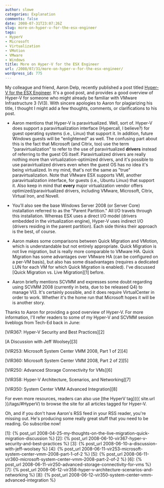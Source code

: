 ```yaml
---
author: slowe
categories: Explanation
comments: false
date: 2008-07-31T23:07:26Z
slug: more-on-hyper-v-for-the-esx-engineer
tags:
- HyperV
- Microsoft
- Virtualization
- VMotion
- VMware
- Windows
title: More on Hyper-V for the ESX Engineer
url: /2008/07/31/more-on-hyper-v-for-the-esx-engineer/
wordpress_id: 775
---
```


My colleague and friend, Aaron Delp, recently published a post titled [Hyper-V for the ESX Engineer](http://www.bladevault.info/2008/07/30/hyper-v-for-the-esx-engineer/). It's a good post, and provides a good overview of Hyper-V for someone who might already be familiar with VMware Infrastructure 3 (VI3). With sincere apologies to Aaron for plagiarizing his title, I thought I might add a few thoughts, comments, or clarifications to his post.

* Aaron mentions that Hyper-V is paravirtualized. Well, sort of. Hyper-V does support a paravirtualization interface (Hypercall, I believe?) for guest operating systems (i.e., Linux) that support it. In addition, future Windows guests will be "enlightened" as well. The confusing part about this is the fact that Microsoft (and Citrix, too) use the term "paravirtualization" to refer to the use of paravirtualized **drivers** instead of referring to the guest OS itself. Paravirtualized drivers are really nothing more than virtualization-optimized drivers, and it's possible to use paravirtualized drivers even when the guest OS has no idea it's being virtualized. In my mind, that's not the same as "true" paravirtualization. Note that VMware ESX supports VMI, another paravirtualization interface, for guests (i.e., Ubuntu Linux) that support it. Also keep in mind that **every** major virtualization vendor offers optimized/paravirtualized drivers, including VMware, Microsoft, Citrix, Virtual Iron, and Novell.

* You'll also see the base Windows Server 2008 (or Server Core) installation referred to as the "Parent Partition." All I/O travels through this installation. Whereas ESX uses a direct I/O model (drivers embedded in the virtualization engine), Hyper-V uses indirect I/O (drivers residing in the parent partition). Each side thinks their approach is the best, of course.

* Aaron makes some comparisons between Quick Migration and VMotion, which is understandable but not entirely appropriate. Quick Migration is not live migration, but is really more comparable to VMware HA. Quick Migration has some advantages over VMware HA (can be configured on a per-VM basis), but also has some disadvantages (requires a dedicated LUN for each VM for which Quick Migration is enabled). I've discussed [Quick Migration vs. Live Migration][1] before.

* Aaron briefly mentions SCVMM and expresses some doubt regarding using SCVMM 2008 (currently in beta, due to be released Q4) to manage VI3. It's certainly possible, and it does require VirtualCenter in order to work. Whether it's the home run that Microsoft hopes it will be is another story.

Thanks to Aaron for providing a good overview of Hyper-V. For more information, I'll refer readers to some of my Hyper-V and SCVMM session liveblogs from Tech-Ed back in June:

[VIR367: Hyper-V Security and Best Practices][2]  

[A Discussion with Jeff Woolsey][3]  

[VIR253: Microsoft System Center VMM 2008, Part 1 of 2][4]  

[VIR360: Microsoft System Center VMM 2008, Part 2 of 2][5]  

[VIR250: Advanced Storage Connectivity for VMs][6]  

[VIR358: Hyper-V Architecture, Scenarios, and Networking][7]  

[VIR350: System Center VMM Advanced Integration][8]

For even more resources, readers can also use [the HyperV tag]({{ site.url }}/tags/#HyperV) to browse the site for all articles tagged for Hyper-V.

Oh, and if you don't have Aaron's RSS feed in your RSS reader, you're missing out. He's producing some really great stuff that you need to be reading. Go subscribe now!

[1]: {% post_url 2008-04-25-my-thoughts-on-the-live-migration-quick-migration-discussion %}
[2]: {% post_url 2008-06-10-vir367-hyper-v-security-and-best-practices %}
[3]: {% post_url 2008-06-10-a-discussion-with-jeff-woolsey %}
[4]: {% post_url 2008-06-11-vir253-microsoft-system-center-vmm-2008-part-1-of-2 %}
[5]: {% post_url 2008-06-11-vir360-microsoft-system-center-vmm-2008-part-2-of-2 %}
[6]: {% post_url 2008-06-11-vir250-advanced-storage-connectivity-for-vms %}
[7]: {% post_url 2008-06-12-vir358-hyper-v-architecture-scenarios-and-networking %}
[8]: {% post_url 2008-06-12-vir350-system-center-vmm-advanced-integration %}
